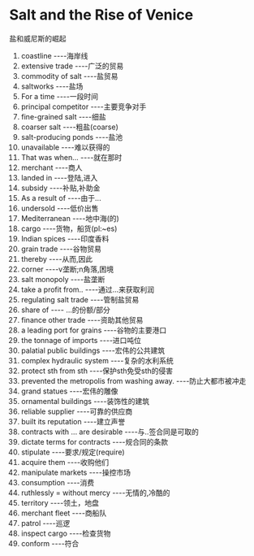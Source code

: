 # Salt and the Rise of Venice 
盐和威尼斯的崛起

1.  coastline                                                  ----海岸线
2.  extensive trade                                            ----广泛的贸易
3.  commodity of salt                                          ----盐贸易
4.  saltworks                                                  ----盐场
5.  For a time                                                 ----一段时间
6.  principal competitor                                       ----主要竞争对手
7.  fine-grained salt                                          ----细盐
8.  coarser salt                                               ----粗盐(coarse)
9.  salt-producing ponds                                       ----盐池
10. unavailable                                                ----难以获得的
11. That was when...                                           ----就在那时
12. merchant                                                   ----商人
13. landed in                                                  ----登陆,进入
14. subsidy                                                    ----补贴,补助金
15. As a result of                                             ----由于...
16. undersold                                                  ----低价出售
17. Mediterranean                                              ----地中海(的)
18. cargo                                                      ----货物，船货(pl:~es)
19. Indian spices                                              ----印度香料
20. grain trade                                                ----谷物贸易
21. thereby                                                    ----从而,因此
22. corner                                                     ----v垄断;n角落,困境
23. salt monopoly                                              ----盐垄断
24. take a profit from..                                       ----通过...来获取利润
25. regulating salt trade                                      ----管制盐贸易
26. share of                                                   ---- ...的份额/部分
27. finance other trade                                        ----资助其他贸易
28. a leading port for grains                                  ----谷物的主要港口
29. the tonnage of imports                                     ----进口吨位
30. palatial public buildings                                  ----宏伟的公共建筑
31. complex hydraulic system                                   ----复杂的水利系统
32. protect sth from sth                                       ----保护sth免受sth的侵害
33. prevented the metropolis from washing away.                ----防止大都市被冲走
34. grand statues                                              ----宏伟的雕像
35. ornamental buildings                                       ----装饰性的建筑
36. reliable supplier                                          ----可靠的供应商
37. built its reputation                                       ----建立声誉
38. contracts with ... are desirable                           ----与..签合同是可取的
39. dictate terms for contracts                                ----规合同的条款
40. stipulate                                                  ----要求/规定(require)
41. acquire them                                               ----收购他们
42. manipulate markets                                         ----操控市场
43. consumption                                                ----消费
44. ruthlessly = without mercy                                 ----无情的,冷酷的
45. territory                                                  ----领土，地盘
46. merchant fleet                                             ----商船队
47. patrol                                                     ----巡逻
48. inspect cargo                                              ----检查货物
49. conform                                                    ----符合



